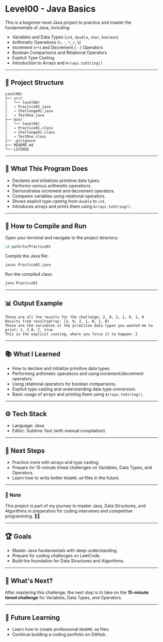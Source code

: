 
# Level00 - Java Basics
This is a beginner-level Java project to practice and master the fundamentals of Java, including:
- Variables and Data Types (`int`, `double`, `char`, `boolean`)
- Arithmetic Operations (`+`, `-`, `*`, `/`, `%`)
- Increment (`++`) and Decrement (`--`) Operators
- Boolean Comparisons and Relational Operators
- Explicit Type Casting
- Introduction to Arrays and `Arrays.toString()`

---

## 📂 **Project Structure**
```
Level00/
├── src/
│   └── level00/
│	→ Practice01.java
│	→ Challenge01.java
|	→ TestOne.java
├── bin/
│   └── level00/
│	→ Practice01.class
│	→ Challenge01.class
|	→ TestOne.class
├── .gitignore
├── README.md
└── LICENSE
```

---

## 🚀 **What This Program Does**
- Declares and initializes primitive data types.
- Performs various arithmetic operations.
- Demonstrates increment and decrement operators.
- Compares variables using relational operators.
- Shows explicit type casting from `double` to `int`.
- Introduces arrays and prints them using `Arrays.toString()`.

---

## 🔧 **How to Compile and Run**  
Open your terminal and navigate to the project directory:
```bash
cd path/to/Practice01
```

Compile the Java file:
```bash
javac Practice01.java
```

Run the compiled class:
```bash
java Practice01
```

---

## 📊 **Output Example**  
```
Those are all the results for the challenge: 2, 0, 2, 1, 0, 1, 0
Results from resultsArray: [2, 0, 2, 1, 0, 1, 0]
Those are the variables or the primitive data types you wanted me to print: 1, 2.0, C, true
This is the explicit casting, where you force it to happen: 2
```

---

## 📚 **What I Learned**  
- How to declare and initialize primitive data types.
- Performing arithmetic operations and using increment/decrement operators.
- Using relational operators for boolean comparisons.
- Explicit type casting and understanding data type conversion.
- Basic usage of arrays and printing them using `Arrays.toString()`.

---

## ⚙️ **Tech Stack**  
- Language: Java
- Editor: Sublime Text (with manual compilation)

---

## 🚀 **Next Steps**  
- Practice more with arrays and type casting.
- Prepare for 15-minute timed challenges on Variables, Data Types, and Operators.
- Learn how to write better `README.md` files in the future.

---

### 📌 **Note**  
This project is part of my journey to master Java, Data Structures, and Algorithms in preparation for coding interviews and competitive programming. 🚀🔥

---

## 🏆 **Goals**  
- Master Java fundamentals with deep understanding.
- Prepare for coding challenges on LeetCode.
- Build the foundation for Data Structures and Algorithms.

---

## 📅 **What's Next?**  
After mastering this challenge, the next step is to take on the **15-minute timed challenge** for Variables, Data Types, and Operators. 

---

## 📝 **Future Learning**  
- Learn how to create professional `README.md` files.
- Continue building a coding portfolio on GitHub.
